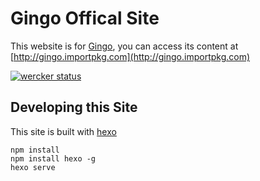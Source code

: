 # Gingo Offical Site

This website is for [Gingo](http://github.com/tangheng1995/gingo), you can access its content at [http://gingo.importpkg.com](http://gingo.importpkg.com)

[![wercker status](https://app.wercker.com/status/6ab55ed2ae96e3d14fced7795b08f5d2/s/master "wercker status")](https://app.wercker.com/project/byKey/6ab55ed2ae96e3d14fced7795b08f5d2)

## Developing this Site

This site is built with [hexo](http://hexo.io)

```text
npm install
npm install hexo -g
hexo serve
```
